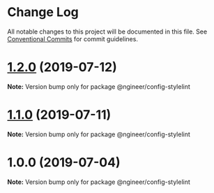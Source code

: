 # Change Log

All notable changes to this project will be documented in this file.
See [Conventional Commits](https://conventionalcommits.org) for commit guidelines.

# [1.2.0](https://github.com/pixelass/ngineer/compare/v1.1.0...v1.2.0) (2019-07-12)

**Note:** Version bump only for package @ngineer/config-stylelint





# [1.1.0](https://github.com/pixelass/ngineer/compare/v1.0.0...v1.1.0) (2019-07-11)

**Note:** Version bump only for package @ngineer/config-stylelint





# 1.0.0 (2019-07-04)

**Note:** Version bump only for package @ngineer/config-stylelint

